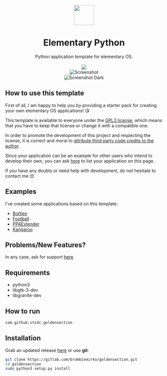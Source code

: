 <div align="center">
  <div align="center">
    <img src="https://i.imgur.com/DKsNFnL.png" width="64">
  </div>
  <h1 align="center">Elementary Python</h1>
  <div align="center">Python application template for elementary OS. </div>
</div>

<br/>

<div align="center">
   <a href="https://gitlab.com/brombinmirko/goldensection/blob/master/LICENSE">
    <img src="https://img.shields.io/badge/License-GPL--3.0-blue.svg">
   </a>
</div>

<div align="center">
    <img  src="https://gitlab.com/brombinmirko/goldensection/raw/master/screenshot.png" alt="Screenshot"> <br>
    <img  src="https://gitlab.com/brombinmirko/goldensection/raw/master/screenshot-dark.png" alt="Screenshot Dark">
</div>

## How to use this template
First of all, I am happy to help you by providing a starter pack for creating your own elementary OS applications! :kissing_heart:  
  
This template is available to everyone under the [GPL3 license](https://gitlab.com/brombinmirko/goldensection/blob/master/LICENSE), which means that you have to keep that license or change it with a compatible one.  

In order to promote the development of this project and respecting the license, it is correct and moral to [attribute third party code credits to the author](https://opensource.stackexchange.com/a/4582).  

Since your application can be an example for other users who intend to develop their own, you can ask [here](https://gitlab.com/brombinmirko/goldensection/issues) to list your application on this page.  

If you have any doubts or need help with development, do not hesitate to contact me :blush:

## Examples
I've created some applications based on this template: 
- [Bottles](https://gitlab.com/brombinmirko/Bottles)
- [Football](https://gitlab.com/brombinmirko/Football)
- [PPAExtender](https://gitlab.com/brombinmirko/PPAExtender)
- [Kangaroo](https://gitlab.com/brombinmirko/Kangaroo)

## Problems/New Features?
In any case, ask for support [here](https://gitlab.com/brombinmirko/goldensection/issues).

## Requirements
- python3
- libgtk-3-dev
- libgranite-dev 

## How to run
```bash
com.github.stsdc.goldensection
```

## Installation
Grab an updated release [here](https://gitlab.com/brombinmirko/goldensection/-/archive/master/goldensection-master.zip) or use **git**:

```bash
git clone https://gitlab.com/brombinmirko/goldensection.git
cd goldensection
sudo python3 setup.py install
```



